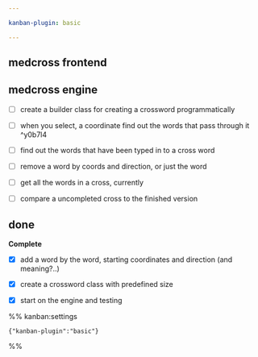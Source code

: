 ```yaml
---

kanban-plugin: basic

---
```


## medcross frontend



## medcross engine

- [ ] create a builder class for creating a crossword programmatically
- [ ] when you select, a coordinate find out the words that pass through it ^y0b7l4
- [ ] find out the words that have been typed in to a cross word
- [ ] remove a word by coords and direction, or just the word
- [ ] get all the words in a cross, currently
- [ ] compare a uncompleted cross to the finished version


## done

**Complete**
- [x] add a word by the word, starting coordinates and direction (and meaning?..)
- [x] create a crossword class with predefined size
- [x] start on the engine and testing




%% kanban:settings
```
{"kanban-plugin":"basic"}
```
%%